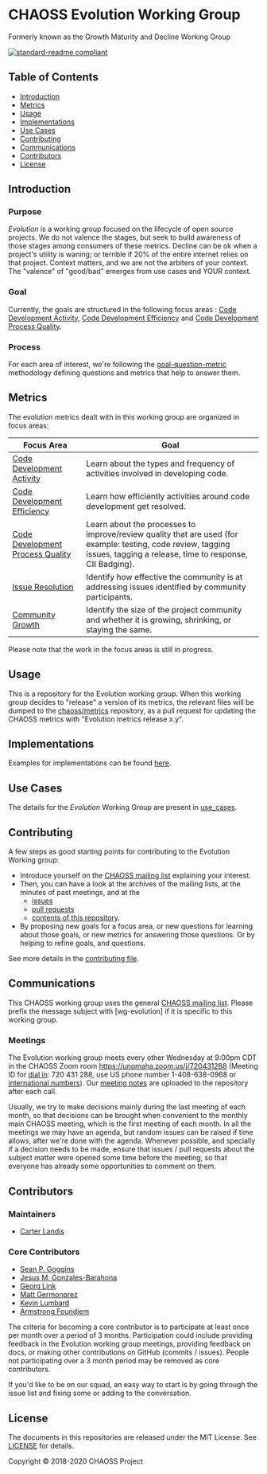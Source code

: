 # CHAOSS Evolution Working Group
Formerly known as the Growth Maturity and Decline Working Group

[![standard-readme compliant](https://img.shields.io/badge/standard--readme-OK-green.svg?style=flat-square)](https://github.com/RichardLitt/standard-readme)

## Table of Contents

- [Introduction](#introduction)
- [Metrics](#metrics)
- [Usage](#usage)
- [Implementations](#implementations)
- [Use Cases](#use-cases)
- [Contributing](#contributing)
- [Communications](#communications)
- [Contributors](#contributors)
- [License](#license)

## Introduction

### Purpose

_Evolution_ is a working group focused on the lifecycle of open source projects. We do not valence the stages, but seek to build awareness of those stages among consumers of these metrics. Decline can be ok when a project's utility is waning; or terrible if 20% of the entire internet relies on that project. Context matters, and we are not the arbiters of your context. The "valence" of "good/bad" emerges from use cases and YOUR context.

### Goal
Currently, the goals are structured in the following focus areas : [Code Development Activity](focus_areas/code_development_activity.md), [Code Development Efficiency](focus_areas/code_development_efficiency.md) and [Code Development Process Quality](focus_areas/code_development_process_quality.md).

### Process
For each area of interest, we're following the [goal-question-metric](https://en.wikipedia.org/wiki/GQM) methodology defining questions and metrics that help to answer them.

## Metrics

The evolution metrics dealt with in this working group are organized in focus areas:

Focus Area | Goal
--- | ---
[Code Development Activity](./focus_areas/code_development_activity.md) | Learn about the types and frequency of activities involved in developing code.
[Code Development Efficiency](./focus_areas/code_development_efficiency.md) | Learn how efficiently activities around code development get resolved.
[Code Development Process Quality](./focus_areas/code_development_process_quality.md) | Learn about the processes to improve/review quality that are used (for example: testing, code review, tagging issues, tagging a release, time to response, CII Badging).
[Issue Resolution](./focus_areas/issue_resolution.md) | Identify how effective the community is at addressing issues identified by community participants.
[Community Growth](./focus_areas/community_growth.md) | Identify the size of the project community and whether it is growing, shrinking, or staying the same.

Please note that the work in the focus areas is still in progress.

## Usage

This is a repository for the Evolution working group.
When this working group decides to "release" a version of its metrics, the relevant files will be dumped to the [chaoss/metrics](https://github.com/chaoss/metrics) repository, as a pull request for updating the CHAOSS metrics with "Evolution metrics release x.y".

## Implementations

Examples for implementations can be found [here](implementations).

## Use Cases

The details for the _Evolution_ Working Group are present in [use_cases](use_cases).

## Contributing

A few steps as good starting points for contributing to the Evolution Working group:
* Introduce yourself on the [CHAOSS mailing list](https://github.com/chaoss/wg-evolution#mailing-list) explaining your interest.
* Then, you can have a look at the archives of the mailing lists, at the minutes of past meetings, and at the
    * [issues](https://github.com/chaoss/wg-evolution/issues)
    * [pull requests](https://github.com/chaoss/wg-evolution/pulls)
    * [contents of this repository](https://github.com/chaoss/wg-evolution).
* By proposing new goals for a focus area, or new questions for learning about those goals, or new metrics for answering those questions. Or by helping to refine goals, and questions.

See more details in the [contributing file](CONTRIBUTING.md).

## Communications

This CHAOSS working group uses the general [CHAOSS mailing list](https://lists.linuxfoundation.org/mailman/listinfo/chaoss).
Please prefix the message subject with \[wg-evolution\] if it is specific to this working group.

### Meetings
The Evolution working group meets every other Wednesday at 9:00pm CDT in the CHAOSS Zoom room https://unomaha.zoom.us/j/720431288 (Meeting ID for [dial in](https://unomaha.zoom.us/zoomconference?m=DKGo2mmIuOv9xSjphoGZZmYKxr5HFrS9): 720 431 288, use US phone number 1-408-638-0968 or [international numbers](https://unomaha.zoom.us/zoomconference?m=DKGo2mmIuOv9xSjphoGZZmYKxr5HFrS9)).
Our [meeting notes](https://docs.google.com/document/d/1fgMT5onwvNQE6b4gPWE7oSPHRvb9q1z6XEbD51EtCFg/edit) are uploaded to the repository after each call.

Usually, we try to make decisions mainly during the last meeting of each month, so that decisions can be brought when convenient to the monthly main CHAOSS meeting, which is the first meeting of each month. In all the meetings we may have an agenda, but random issues can be raised if time allows, after we're done with the agenda. Whenever possible, and specially if a decision needs to be made, ensure that issues / pull requests about the subject matter were opened some time before the meeting, so that everyone has already some opportunities to comment on them.

## Contributors

### Maintainers

- [Carter Landis](https://github.com/ccarterlandis)

### Core Contributors

- [Sean P. Goggins](https://github.com/sgoggins)
- [Jesus M. Gonzales-Barahona](https://github.com/jgbarah)
- [Georg Link](https://github.com/GeorgLink)
- [Matt Germonprez](https://github.com/germonprez)
- [Kevin Lumbard](https://github.com/klumb)
- [Armstrong Foundjem](https://github.com/foundjem)

The criteria for becoming a core contributor is to participate at least once per month over a period of 3 months. Participation could include providing feedback in the Evolution working group meetings, providing feedback on docs, or making other contributions on GitHub (commits / issues). People not participating over a 3 month period may be removed as core contributors.

If you'd like to be on our squad, an easy way to start is by going through the issue list and fixing some or adding to the conversation.

## License

The documents in this repositories are released under the MIT License. See [LICENSE](LICENSE) for details.

Copyright © 2018-2020 CHAOSS Project
